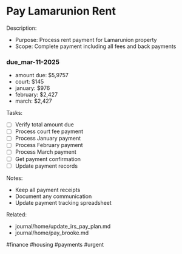 # Pay Lamarunion Rent

<!-- TODO: Pay Lamarunion Rent
created::2024-03-03T19:05:00Z
priority::high
due::2025-03-11T00:00:00Z
owner::@dionedge
project::finance
-->

Description:
- Purpose: Process rent payment for Lamarunion property
- Scope: Complete payment including all fees and back payments

### due_mar-11-2025
+ amount due: $5,9757
+ court: $145
+ january: $976
+ february: $2,427 
+ march: $2,427

Tasks:
- [ ] Verify total amount due
- [ ] Process court fee payment
- [ ] Process January payment
- [ ] Process February payment
- [ ] Process March payment
- [ ] Get payment confirmation
- [ ] Update payment records

Notes:
- Keep all payment receipts
- Document any communication
- Update payment tracking spreadsheet

Related:
- journal/home/update_irs_pay_plan.md
- journal/home/pay_brooke.md

#finance #housing #payments #urgent 
<!--
order::-460
TODO::2025-03-03T19:14:25.316Z
-->